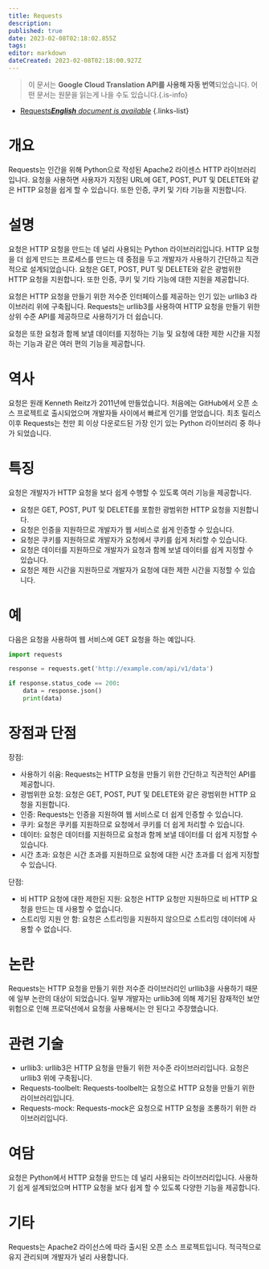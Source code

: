 ```yaml
---
title: Requests
description: 
published: true
date: 2023-02-08T02:18:02.855Z
tags: 
editor: markdown
dateCreated: 2023-02-08T02:18:00.927Z
---
```


> 이 문서는 **Google Cloud Translation API를 사용해 자동 번역**되었습니다.
어떤 문서는 원문을 읽는게 나을 수도 있습니다.{.is-info}



- [Requests***English** document is available*](/en/Knowledge-base/Dictionary/requests)
{.links-list}


# 개요

Requests는 인간을 위해 Python으로 작성된 Apache2 라이센스 HTTP 라이브러리입니다. 요청을 사용하면 사용자가 지정된 URL에 GET, POST, PUT 및 DELETE와 같은 HTTP 요청을 쉽게 할 수 있습니다. 또한 인증, 쿠키 및 기타 기능을 지원합니다.

# 설명

요청은 HTTP 요청을 만드는 데 널리 사용되는 Python 라이브러리입니다. HTTP 요청을 더 쉽게 만드는 프로세스를 만드는 데 중점을 두고 개발자가 사용하기 간단하고 직관적으로 설계되었습니다. 요청은 GET, POST, PUT 및 DELETE와 같은 광범위한 HTTP 요청을 지원합니다. 또한 인증, 쿠키 및 기타 기능에 대한 지원을 제공합니다.

요청은 HTTP 요청을 만들기 위한 저수준 인터페이스를 제공하는 인기 있는 urllib3 라이브러리 위에 구축됩니다. Requests는 urllib3를 사용하여 HTTP 요청을 만들기 위한 상위 수준 API를 제공하므로 사용하기가 더 쉽습니다.

요청은 또한 요청과 함께 보낼 데이터를 지정하는 기능 및 요청에 대한 제한 시간을 지정하는 기능과 같은 여러 편의 기능을 제공합니다.

# 역사

요청은 원래 Kenneth Reitz가 2011년에 만들었습니다. 처음에는 GitHub에서 오픈 소스 프로젝트로 출시되었으며 개발자들 사이에서 빠르게 인기를 얻었습니다. 최초 릴리스 이후 Requests는 천만 회 이상 다운로드된 가장 인기 있는 Python 라이브러리 중 하나가 되었습니다.

# 특징

요청은 개발자가 HTTP 요청을 보다 쉽게 수행할 수 있도록 여러 기능을 제공합니다.

- 요청은 GET, POST, PUT 및 DELETE를 포함한 광범위한 HTTP 요청을 지원합니다.
- 요청은 인증을 지원하므로 개발자가 웹 서비스로 쉽게 인증할 수 있습니다.
- 요청은 쿠키를 지원하므로 개발자가 요청에서 쿠키를 쉽게 처리할 수 있습니다.
- 요청은 데이터를 지원하므로 개발자가 요청과 함께 보낼 데이터를 쉽게 지정할 수 있습니다.
- 요청은 제한 시간을 지원하므로 개발자가 요청에 대한 제한 시간을 지정할 수 있습니다.

# 예

다음은 요청을 사용하여 웹 서비스에 GET 요청을 하는 예입니다.

```python
import requests

response = requests.get('http://example.com/api/v1/data')

if response.status_code == 200:
    data = response.json()
    print(data)
```

# 장점과 단점

장점:

- 사용하기 쉬움: Requests는 HTTP 요청을 만들기 위한 간단하고 직관적인 API를 제공합니다.
- 광범위한 요청: 요청은 GET, POST, PUT 및 DELETE와 같은 광범위한 HTTP 요청을 지원합니다.
- 인증: Requests는 인증을 지원하여 웹 서비스로 더 쉽게 인증할 수 있습니다.
- 쿠키: 요청은 쿠키를 지원하므로 요청에서 쿠키를 더 쉽게 처리할 수 있습니다.
- 데이터: 요청은 데이터를 지원하므로 요청과 함께 보낼 데이터를 더 쉽게 지정할 수 있습니다.
- 시간 초과: 요청은 시간 초과를 지원하므로 요청에 대한 시간 초과를 더 쉽게 지정할 수 있습니다.

단점:

- 비 HTTP 요청에 대한 제한된 지원: 요청은 HTTP 요청만 지원하므로 비 HTTP 요청을 만드는 데 사용할 수 없습니다.
- 스트리밍 지원 안 함: 요청은 스트리밍을 지원하지 않으므로 스트리밍 데이터에 사용할 수 없습니다.

# 논란

Requests는 HTTP 요청을 만들기 위한 저수준 라이브러리인 urllib3을 사용하기 때문에 일부 논란의 대상이 되었습니다. 일부 개발자는 urllib3에 의해 제기된 잠재적인 보안 위험으로 인해 프로덕션에서 요청을 사용해서는 안 된다고 주장했습니다.

# 관련 기술

- urllib3: urllib3은 HTTP 요청을 만들기 위한 저수준 라이브러리입니다. 요청은 urllib3 위에 구축됩니다.
- Requests-toolbelt: Requests-toolbelt는 요청으로 HTTP 요청을 만들기 위한 라이브러리입니다.
- Requests-mock: Requests-mock은 요청으로 HTTP 요청을 조롱하기 위한 라이브러리입니다.

# 여담

요청은 Python에서 HTTP 요청을 만드는 데 널리 사용되는 라이브러리입니다. 사용하기 쉽게 설계되었으며 HTTP 요청을 보다 쉽게 할 수 있도록 다양한 기능을 제공합니다.

# 기타

Requests는 Apache2 라이선스에 따라 출시된 오픈 소스 프로젝트입니다. 적극적으로 유지 관리되며 개발자가 널리 사용합니다.